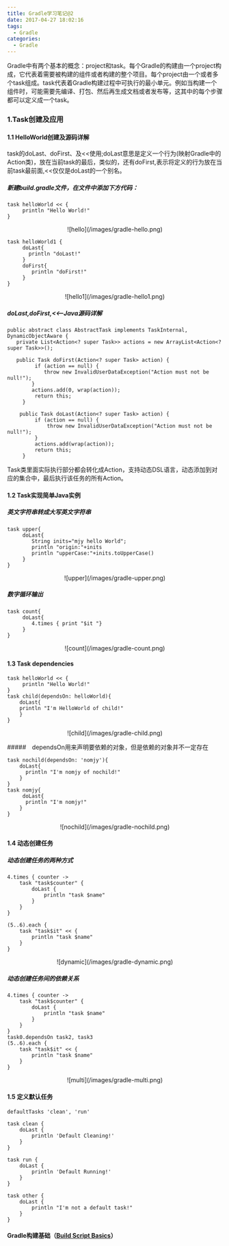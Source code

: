 ```yaml
---
title: Gradle学习笔记@2
date: 2017-04-27 18:02:16
tags:
  - Gradle
categories:
  - Gradle
---
```

Gradle中有两个基本的概念：project和task。每个Gradle的构建由一个project构成，它代表着需要被构建的组件或者构建的整个项目。每个project由一个或者多个task组成。task代表着Gradle构建过程中可执行的最小单元。例如当构建一个组件时，可能需要先编译、打包、然后再生成文档或者发布等，这其中的每个步骤都可以定义成一个task。

### 1.Task创建及应用

#### 1.1 HelloWorld创建及源码详解
task的doLast、doFirst、及<<使用;doLast意思是定义一个行为(映射Gradle中的Action类)，放在当前task的最后，类似的，还有doFirst,表示将定义的行为放在当前task最前面,<<仅仅是doLast的一个别名。

##### 新建build.gradle文件，在文件中添加下方代码：

```
task helloWorld << {
     println "Hello World!"
}
```
<center>![hello](/images/gradle-hello.png)</center>

```
task helloWorld1 {
     doLast{
	   println "doLast!"
     }
     doFirst{
	    println "doFirst!"
     }
}
```
<center>![hello1](/images/gradle-hello1.png)</center>

##### doLast,doFirst,<<——Java源码详解
```
public abstract class AbstractTask implements TaskInternal, DynamicObjectAware {
   private List<Action<? super Task>> actions = new ArrayList<Action<?   super Task>>();
 
   public Task doFirst(Action<? super Task> action) {
         if (action == null) {
            throw new InvalidUserDataException("Action must not be null!");
        }
        actions.add(0, wrap(action));
         return this;
     }
 
    public Task doLast(Action<? super Task> action) {
         if (action == null) {
             throw new InvalidUserDataException("Action must not be null!");
         }
         actions.add(wrap(action));
         return this;
     }
```

Task类里面实际执行部分都会转化成Action，支持动态DSL语言，动态添加到对应的集合中，最后执行该任务的所有Action。

#### 1.2 Task实现简单Java实例

##### 英文字符串转成大写英文字符串

```
task upper{
     doLast{
        String inits="mjy hello World";
        println "origin:"+inits
        println "upperCase:"+inits.toUpperCase()
     }
}
```

<center>![upper](/images/gradle-upper.png)</center>

##### 数字循环输出

```
task count{
     doLast{
        4.times { print "$it "}
     }
}
```

<center>![count](/images/gradle-count.png)</center>


#### 1.3 Task dependencies

```
task helloWorld << {
     println "Hello World!"
}
task child(dependsOn: helloWorld){
    doLast{
	println "I'm HelloWorld of child!"
    }
}
```

<center>![child](/images/gradle-child.png)</center>


#####　dependsOn用来声明要依赖的对象，但是依赖的对象并不一定存在

```
task nochild(dependsOn: 'nomjy'){
    doLast{
	  println "I'm nomjy of nochild!"
    }
}
task nomjy{
     doLast{
	  println "I'm nomjy!"
    }
}
```

<center>![nochild](/images/gradle-nochild.png)</center>


#### 1.4 动态创建任务
##### 动态创建任务的两种方式

```
4.times { counter ->
    task "task$counter" {
        doLast {
            println "task $name"
        }
    }
}

(5..6).each {
    task "task$it" << {
        println "task $name"
    }
}
```

<center>![dynamic](/images/gradle-dynamic.png)</center>


##### 动态创建任务间的依赖关系

```
4.times { counter ->
    task "task$counter" {
        doLast {
            println "task $name"
        }
    }
}
task0.dependsOn task2, task3
(5..6).each {
    task "task$it" << {
        println "task $name"
    }
}
```
<center>![multi](/images/gradle-multi.png)</center>


#### 1.5 定义默认任务

```
defaultTasks 'clean', 'run'

task clean {
    doLast {
        println 'Default Cleaning!'
    }
}

task run {
    doLast {
        println 'Default Running!'
    }
}

task other {
    doLast {
        println "I'm not a default task!"
    }
}
```


#### Gradle构建基础（[Build Script Basics](https://docs.gradle.org/3.5/userguide/tutorial_using_tasks.html)）

